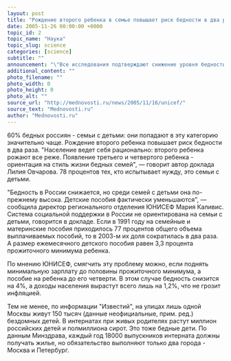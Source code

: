 ```yaml
---
layout: post
title: "Рождение второго ребенка в семье повышает риск бедности в два раза"
date: 2005-11-26 00:00:00 +0000
topic_id: 2
topic_name: "Наука"
topic_slug: science
categories: [science]
subtitle: ""
announcement: "\"Все исследования подтверждают снижение уровня бедности в России, но семьи с детьми не покидают ряды бедных. Каким бы ни был процент бедного населения, доля семей с детьми в нем не меняется\", &mdash; такие неутешительные выводы были сделаны на презентации доклада ЮНИСЕФ \"Детская бедность в России: тревожные тенденции и выбор стратегических действий\", подготовленного Независимым институтом социальной политики, сообщают \"Известия\"."
additional_content: ""
photo_filename: ""
photo_width: 0
photo_height: 0
photo_alt: ""
source_url: "http://mednovosti.ru/news/2005/11/16/unicef/"
source_text: "Mednovosti.ru"
author: "Mednovosti.ru"
---
```

60% бедных россиян - семьи с детьми: они попадают в эту категорию значительно чаще. Рождение второго ребенка повышает риск бедности в два раза. "Население ведет себя рационально: второго ребенка рожают все реже. Появление третьего и четвертого ребенка - ориентация на стиль жизни бедных семей", &mdash; говорит автор доклада Лилия Овчарова. 78 процентов тех, кто испытывает нужду, это семьи с детьми.

"Бедность в России снижается, но среди семей с детьми она по-прежнему высока. Детские пособия фактически уменьшаются", &mdash; сообщила директор регионального отделения ЮНИСЕФ Мария Каливис. Система социальной поддержки в России не ориентирована на семьи с детьми, говорится в докладе. Если в 1991 году на семейные и материнские пособия приходилось 77 процентов общего объема выплачиваемых пособий, то в 2003-м их доля сократилась в два раза. А размер ежемесячного детского пособия равен 3,3 процента прожиточного минимума ребенка.

По мнению ЮНИСЕФ, смягчить эту проблему можно, если поднять минимальную зарплату до половины прожиточного минимума, а пособие на ребенка до его четверти. В этом случае бедность снизится на 4%, а доходы населения вырастут всего лишь на 1,2%, что не грозит инфляцией.

Тем не менее, по информации "Известий", на улицах лишь одной Москвы живут 150 тысяч (данные неофициальные, прим. ред.) бездомных детей. В интернатах при живых родителях растут миллион российских детей и полмиллиона сирот. Это тоже бедные дети. По данным Минздрава, каждый год 18000 выпускников интерната должны получать жилье, но обязательство выполняют только два города - Москва и Петербург.
